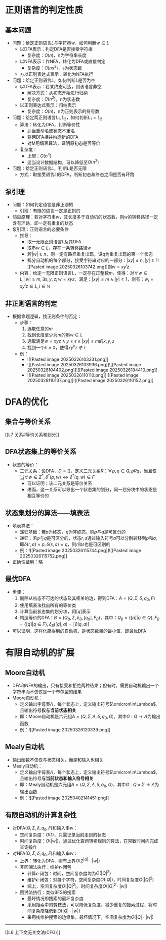 # 正则语言的判定性质
## 基本问题
- 问题：给定正则语言$L$与字符串$w$，如何判断$w\in L$
	- 以DFA表示：判定DFA是否接受字符串
		- 复杂度：$O(n)$，n为字符串长度
	- 以NFA表示：作NFA，转化为DFA或直接判定
		- 复杂度：$O(ns^2)$，s为状态数
	- 方以正则表达式表示：转化为NFA执行
- 问题：给定正则语言$L$，如何判断$L$是否为空
	- 以DFA表示：若某终态可达，则该语言非空
		- 解决方式：从初态开始进行归纳
		- 复杂度：$O(n^2)$，n为状态数
	- 以正则表达式表示：归纳表示
		- 复杂度：$O(n)$，n为正则表示的符号数
- 问题：给定两正则语言$L_1,L_2$，如何判断$L_1=L_2$
	- 算法：转化为DFA，判断等价性
		- 适当重命名使状态不重名
		- 将两DFA相并构造新的DFA
		- 对M用填表算法，证明原初态是否等价
	- 复杂度：
		- 上限：$O(n^4)$
		- 适当设计数据结构，可以降低至$O(n^2)$
- 问题：给定正则语言$L$，判断$L$是否无限
	- 方式：取接受语言$L$的DFA，判断初态和终态之间是否有环路
## 泵引理
- 问题：如何判定语言是非正则的
	- 引理：有限的语言一定是正则的
- 鸽巢原理：若对字符串$w$，其长度多于自动机的状态数，则$w$的转移路径一定含有环路，即一定有重复的状态
- 泵引理：正则语言的必要条件
	- 推导：
		- 取一无限正则语言$L$及其DFA
		- 取串$w\in L$，存在一条转移路径$w$
		- 若$|w|\geq n$，则一定有路径重复出现，设$q$为重复出现的第一个状态
		- 拆分自动机的每个部分，接受字符串对应的一部分：$|xy|\leq n,|y|\geq 1$![[Pasted image 20250326103742.png]]则$w=xy^iz$
	- 内容：给定一无限正则语言$L$，一定存在正整数$m$，使得：对$\forall w\in L,|w|\geq m,\exists x,y,z;w=xyz$，满足：$|xy|\leq m \wedge |y|\geq 1$，则有：$w_i=xy^iz\in L,i\in \mathbb N$
## 非正则语言的判定
- 根据命题逻辑，找正则条件的否定：
	- 步骤：
		1. 选取任意的$m$
		2. 找到长度至少为$m$的串$w\in L$
		3. 选取满足$w=xyz\wedge y\neq \epsilon \wedge |xy|\leq m$的$x,y,z$
		4. 找到一个$k\geq 0$，使得$xy^kz\notin L$
	- 例：
		- ![[Pasted image 20250326103331.png]]
		- ![[Pasted image 20250326103936.png]]![[Pasted image 20250326104402.png]]![[Pasted image 20250326104410.png]]
		- ![[Pasted image 20250326110110.png]]![[Pasted image 20250326110137.png]]![[Pasted image 20250326110152.png]]
# DFA的优化
## 集合与等价关系
[[L7 关系#等价关系和划分]]
## DFA状态集上的等价关系
- 状态的等价：
	- 二元关系：设DFA，$D=()$，定义二元关系$R$：$\forall p,q\in Q,pRq$，当且仅当$\forall w\in\Sigma^*,\delta^*(p,w)\Leftrightarrow\delta^*(q,w)\in F$
		- 可以证明：该二元关系是等价关系
		- 进而，这一关系可以导出一个状态集的划分，同一划分块中的状态是相互等价的
## 状态集划分的算法——填表法
- 填表算法：
	- 递归基础：若$p$为终态，$q$为非终态，则$p$与$q$是可区分的
	- 递归：若$p$与$q$是可区分的，状态$r,s$通过输入符号$a$可以分别转移到$p$和$q$，即$\delta(r,a)=p,\delta(s,a)=q$，则$r$和$s$也是可区别的
	- 例：![[Pasted image 20250326115744.png]]![[Pasted image 20250326115752.png]]
- 正确性证明：略
## 最优DFA
- 步骤：
	1. 删除从初态不可达的状态及其相关的边，得到DFA：$A=(Q,\Sigma,\delta,q_0,F)$
	2. 使用填表法找出所有的等价类
	3. 计算当前状态集的划分块，用$[q]$表示
	4. 构造等价的DFA：$B=(Q_B,\Sigma,\delta_B,[q_0],F_B)$，其中：$Q_B=\{[q]|q\in Q\},F_B=\{[q]|q\in F\},\delta_B([q],a)=[\delta(q,a)]$
- 可以证明，这样化简得到的自动机，是状态数目的最小值，即最优DFA
# 有限自动机的扩展
## Moore自动机
- DFA和NFA的输出，只有接受和拒绝两种结果；但有时，需要自动机输出一个字符串而不仅仅是一个布尔型的结果
- Moore自动机：
	- 定义输出字母表$\Lambda$，每个状态上，定义输出符号$\omicron\in\Lambda$，且输出符号**仅与当前状态相关**
	- 即：Moore自动机是六元组$A=(Q,\Sigma,\Lambda,\delta,q_0,G)$，其中$G:Q\rightarrow \Lambda$为输出函数
	- 例：![[Pasted image 20250326120339.png]]
## Mealy自动机
- 输出函数不仅仅与状态相关，而是和输入也相关
- Mealy自动机：
	- 定义输出字母表$\Lambda$，每个状态上，定义输出符号$\omicron\in\Lambda$，且输出符号**与当前状态和输入符号相关**
	- 即：Mealy自动机是六元组$A=(Q,\Sigma,\Lambda,\delta,q_0,G)$，其中$G:Q\times\Sigma\rightarrow \Lambda$为输出函数
	- 例：![[Pasted image 20250402141451.png]]
## 有限自动机的计算复杂性
- 对DFA$(Q,\Sigma,\delta,q_0,F)$和输入串$w$：
	- 空间复杂度：$O(1)$，只需记录当前走到的状态
	- 时间复杂度：$O(|w|)$，通过优化查询转移规则的算法，在常数时间内完成查询操作
- 对NFA$(Q,\Sigma,\delta,q_0,F)$和输入串$w$：
	- 上界：转化为DFA，则有上界$O(2^{|Q|}\cdot |w|)$
	- 非回溯法执行：维护$\epsilon$-闭包
		- 计算$\epsilon$-闭包：时间，空间复杂度均为$O(|Q|^2)$
		- 维护$\epsilon$-闭包：对每个字符，空间复杂度$O(|Q|)$，时间复杂度$O(|Q|^2)$
		- 综上，空间复杂度$O(|Q|^2)$，时间复杂度$O(|Q|^2\cdot |w|)$
	- 回溯法执行：类似BFS的搜索
		- 最坏情况即搜索的最坏复杂度
		- 采用搜索中的剪枝法，可以降低复杂度，减少重复的搜索过程，将时间复杂度降低到$O(|Q|\cdot |w|)$
		- 采用栈维护搜索的边缘集，最坏情况下，空间复杂度为$O(|Q|\cdot |w|)$
---
[[L6 上下文无关文法(CFG)]]